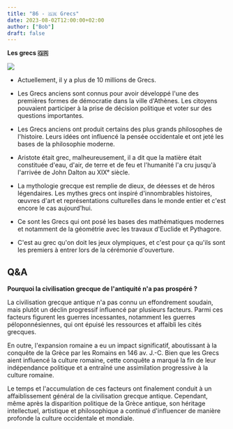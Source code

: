```yaml
---
title: "86 - 🇬🇷 Grecs"
date: 2023-08-02T12:00:00+02:00
author: ["Bob"]
draft: false
---
```


**Les grecs 🇬🇷**

![](/img/86.jpg)

- Actuellement, il y a plus de 10 millions de Grecs.  

- Les Grecs anciens sont connus pour avoir développé l'une des premières formes de démocratie dans la ville d'Athènes. Les citoyens pouvaient participer à la prise de décision politique et voter sur des questions importantes.

- Les Grecs anciens ont produit certains des plus grands philosophes de l'histoire. Leurs idées ont influencé la pensée occidentale et ont jeté les bases de la philosophie moderne.

- Aristote était grec, malheureusement, il a dit que la matière était constituée d'eau, d'air, de terre et de feu et l'humanité l'a cru jusqu'à l'arrivée de John Dalton au XIXᵉ siècle.

- La mythologie grecque est remplie de dieux, de déesses et de héros légendaires. Les mythes grecs ont inspiré d'innombrables histoires, œuvres d'art et représentations culturelles dans le monde entier et c'est encore le cas aujourd'hui.

- Ce sont les Grecs qui ont posé les bases des mathématiques modernes et notamment de la géométrie avec les travaux d'Euclide et Pythagore.

- C'est au grec qu'on doit les jeux olympiques, et c'est pour ça qu'ils sont les premiers à entrer lors de la cérémonie d'ouverture.

## Q&A

**Pourquoi la civilisation grecque de l'antiquité n'a pas prospéré ?**

La civilisation grecque antique n'a pas connu un effondrement soudain, mais plutôt un déclin progressif influencé par plusieurs facteurs. Parmi ces facteurs figurent les guerres incessantes, notamment les guerres péloponnésiennes, qui ont épuisé les ressources et affaibli les cités grecques.

En outre, l'expansion romaine a eu un impact significatif, aboutissant à la conquête de la Grèce par les Romains en 146 av. J.-C. Bien que les Grecs aient influencé la culture romaine, cette conquête a marqué la fin de leur indépendance politique et a entraîné une assimilation progressive à la culture romaine.

Le temps et l'accumulation de ces facteurs ont finalement conduit à un affaiblissement général de la civilisation grecque antique. Cependant, même après la disparition politique de la Grèce antique, son héritage intellectuel, artistique et philosophique a continué d'influencer de manière profonde la culture occidentale et mondiale.
